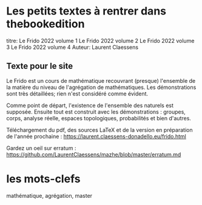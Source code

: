 # Les petits textes à rentrer dans thebookedition

titre:
Le Frido 2022 volume 1
Le Frido 2022 volume 2
Le Frido 2022 volume 3
Le Frido 2022 volume 4
Auteur:
Laurent Claessens






## Texte pour le site
Le Frido est un cours de mathématique recouvrant (presque) l'ensemble de la matière du niveau de l'agrégation de mathématiques. Les démonstrations sont très détaillées; rien n'est considéré comme évident.

Comme point de départ, l'existence de l'ensemble des naturels est supposée. Ensuite tout est construit avec les démonstrations : groupes, corps, analyse réelle, espaces topologiques, probabilités et bien d'autres.

Téléchargement du pdf, des sources LaTeX et de la version en préparation de l'année prochaine :
https://laurent.claessens-donadello.eu/frido.html

Gardez un oeil sur erratum :
https://github.com/LaurentClaessens/mazhe/blob/master/erratum.md

# les mots-clefs

mathématique, agrégation, master
